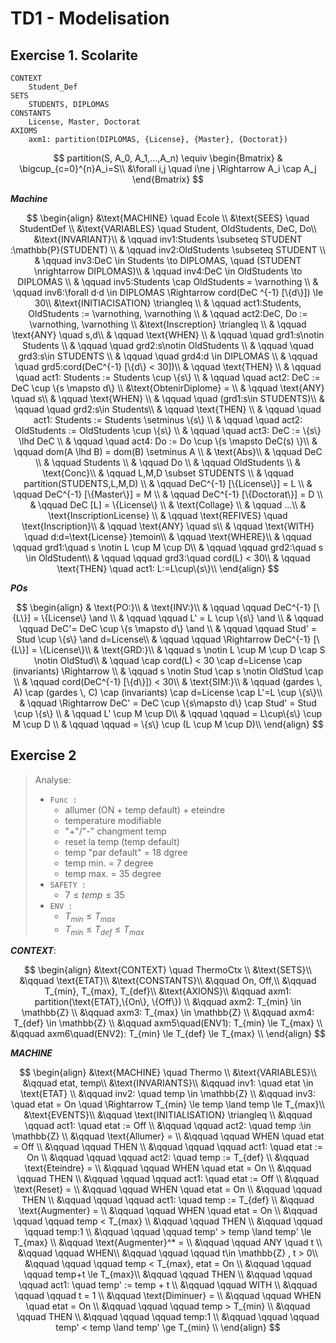 # TD1 - Modelisation

## Exercise 1. Scolarite

```
CONTEXT
	Student_Def
SETS
	STUDENTS, DIPLOMAS
CONSTANTS
	License, Master, Doctorat
AXIOMS
	axm1: partition(DIPLOMAS, {License}, {Master}, {Doctorat})
```

$$
partition(S, A_0, A_1,...,A_n) \equiv 
\begin{Bmatrix}
	& \bigcup_{c=0}^{n}A_i=S\\ 
	&\forall i,j \quad i\ne j \Rightarrow A_i \cap A_j
\end{Bmatrix}
$$



***Machine***


$$
\begin{align}
	&\text{MACHINE} \quad Ecole \\
	&\text{SEES} \quad StudentDef \\
	&\text{VARIABLES} \quad Student, OldStudents, DeC, Do\\
	&\text{INVARIANT}\\
	& \qquad inv1:Students \subseteq STUDENT :\mathbb{P}(STUDENT) \\
	& \qquad inv2:OldStudents \subseteq STUDENT \\
	& \qquad inv3:DeC \in Students \to DIPLOMAS, \quad (STUDENT \nrightarrow DIPLOMAS)\\
	& \qquad inv4:DeC \in OldStudents \to DIPLOMAS \\
	& \qquad inv5:Students \cap OldStudents = \varnothing \\
	& \qquad inv6:\forall d·d \in DIPLOMAS \Rightarrow cord(DeC ^{-1} [\{d\}]) \le 30\\
	&\text{INITIACISATION} \triangleq \\
	& \qquad act1:Students, OldStudents := \varnothing, \varnothing \\
	& \qquad act2:DeC, Do := \varnothing, \varnothing \\
	&\text{Inscreption} \triangleq \\
	& \qquad \text{ANY} \quad s,d\\
	& \qquad \text{WHEN} \\
	& \qquad \quad grd1:s\notin Students \\
	& \qquad \quad grd2:s\notin OldStudents \\
	& \qquad \quad grd3:s\in STUDENTS \\
	&	\qquad \quad grd4:d \in DIPLOMAS \\
	&	\qquad \quad grd5:cord(DeC^{-1} [\{d\} < 30])\\
	& \qquad \text{THEN} \\
	&	\qquad \quad act1: Students := Students \cup \{s\} \\
	&	\qquad \quad act2: DeC := DeC \cup \{s \mapsto d\} \\
	&\text{ObtenirDiplome} = \\
	& \qquad \text{ANY} \quad s\\
	& \qquad \text{WHEN} \\
	&	\qquad \quad (grd1:s\in STUDENTS)\\
	&	\qquad \quad grd2:s\in Students\\
	& \qquad \text{THEN} \\
	&	\qquad \quad act1: Students := Students \setminus \{s\} \\
	&	\qquad \quad act2: OldStudents := OldStudents \cup \{s\} \\
	&	\qquad \quad act3: DeC := \{s\} \lhd DeC \\
	&	\qquad \quad act4: Do := Do \cup \{s \mapsto DeC(s) \}\\
	& \qquad dom(A \lhd B) = dom(B) \setminus A \\
	& \text{Abs}\\
	& \qquad DeC \\
	& \qquad Students \\
	& \qquad Do \\
	& \qquad OldStudents \\
	& \text{Conc}\\
	& \qquad L,M,D \subset STUDENTS \\
	& \qquad  partition(STUDENTS,L,M,D) \\
	& \qquad DeC^{-1} [\{License\}] = L \\
	& \qquad DeC^{-1} [\{Master\}] = M \\
	& \qquad DeC^{-1} [\{Doctorat\}] = D \\
	& \qquad DeC [L] = \{License\} \\
	& \text{Collage} \\
	& \qquad ...\\
	& \text{InscriptionLicense} \\
	& \qquad \text{REFIVES} \quad \text{Inscription}\\
	& \qquad \text{ANY} \quad s\\
	& \qquad \text{WITH} \quad d:d=\text{License} )temoin\\
	& \qquad \text{WHERE}\\
	& \qquad \qquad grd1:\quad s \notin L \cup M \cup D\\
	& \qquad \qquad grd2:\quad s \in OldStudent\\
	& \qquad \qquad grd3:\quad cord(L) < 30\\
	& \qquad \text{THEN} \quad act1: L:=L\cup\{s\}\\
\end{align}
$$



***POs***


$$
\begin{align}
	& \text{PO:}\\
	& \text{INV:}\\
	& \qquad \qquad DeC^{-1} [\{L\}] = \{License\} \and \\
	& \qquad \qquad L' = L \cup \{s\} \and \\
	& \qquad \qquad DeC'= DeC \cup \{s \mapsto d\}  \and \\
	& \qquad \qquad Stud' = Stud \cup \{s\} \and d=License\\
	& \qquad \qquad \Rightarrow DeC^{-1} [\{L\}] = \{License\}\\
	& \text{GRD:}\\
	& \qquad s \notin L \cup M \cup D \cap S \notin OldStud\\
	& \qquad \cap cord(L) < 30 \cap d=License \cap (invariants) \Rightarrow \\
	& \qquad s \notin Stud \cap s \notin OldStud \cap \\
	& \qquad cord(DeC^{-1} [\{d\}]) < 30\\
	& \text{SIM:}\\
	& \qquad (gardes \, A) \cap (gardes \, C) \cap (invariants) \cap d=License \cap L'=L \cup \{s\}\\
	& \qquad \Rightarrow DeC' = DeC \cup \{s\mapsto d\} \cap Stud' = Stud \cup \{s\} \\
	& \qquad L' \cup M \cup D\\
	& \qquad \qquad = L\cup\{s\} \cup M \cup D \\
	& \qquad \qquad = \{s\} \cup (L \cup M \cup D)\\
\end{align}
$$






## Exercise 2

> Analyse:
>
> - `Func :`
>   - allumer (ON + temp default) + eteindre
>   - temperature modifiable
>   - "+"/"-" changment temp
>   - reset la temp (temp default)
>   - temp "par default" = 18 dgree
>   - temp min. = 7 degree
>   - temp max. = 35 degree
> - `SAFETY :`
>   - $7 \le temp \le 35$
> - `ENV :`
>   - $T_{min} \le T_{max}$
>   - $T_{min} \le T_{def} \le T_{max}$

***CONTEXT***:

$$
\begin{align}
	&\text{CONTEXT} \quad ThermoCtx \\
	&\text{SETS}\\
	&\qquad \text{ETAT}\\
	&\text{CONSTANTS}\\
	&\qquad On, Off,\\
	&\qquad T_{min}, T_{max}, T_{def}\\
	&\text{AXIONS}\\
	&\qquad axm1: partition(\text{ETAT},\{On\}, \{Off\}) \\
	&\qquad axm2: T_{min} \in \mathbb{Z} \\
	&\qquad axm3: T_{max} \in \mathbb{Z} \\
	&\qquad axm4: T_{def} \in \mathbb{Z} \\
	&\qquad axm5\quad(ENV1): T_{min} \le T_{max} \\
	&\qquad axm6\quad(ENV2): T_{min} \le T_{def} \le T_{max} \\
\end{align}
$$

***MACHINE***


$$
\begin{align}
	&\text{MACHINE} \quad Thermo \\
	&\text{VARIABLES}\\
	&\qquad etat, temp\\
	&\text{INVARIANTS}\\
	&\qquad inv1: \quad etat \in \text{ETAT} \\
	&\qquad inv2: \quad temp \in \mathbb{Z} \\
	&\qquad inv3: \quad etat = On \quad \Rightarrow T_{min} \le temp \land temp \le T_{max}\\
	&\text{EVENTS}\\
	&\qquad \text{INITIALISATION} \triangleq \\
	&\qquad \qquad act1: \quad etat := Off \\
	&\qquad \qquad act2: \quad temp :\in \mathbb{Z} \\
	&\qquad \text{Allumer} = \\
	&\qquad \qquad WHEN \quad etat = Off \\
	&\qquad \qquad THEN \\
	&\qquad \qquad \qquad act1: \quad etat := On \\
	&\qquad \qquad \qquad act2: \quad temp := T_{def} \\
	&\qquad \text{Eteindre} = \\
	&\qquad \qquad WHEN \quad etat = On \\
	&\qquad \qquad THEN \\
	&\qquad \qquad \qquad act1: \quad etat := Off \\
	&\qquad \text{Reset} = \\
	&\qquad \qquad WHEN \quad etat = On \\
	&\qquad \qquad THEN \\
	&\qquad \qquad \qquad act1: \quad temp := T_{def} \\
	&\qquad \text{Augmenter} = \\
	&\qquad \qquad WHEN \quad etat = On \\
	&\qquad \qquad \qquad temp < T_{max} \\
	&\qquad \qquad THEN \\
	&\qquad \qquad \qquad temp:1 \\
	&\qquad \qquad \qquad temp' > temp \land temp' \le T_{max} \\
	&\qquad \text{Augmenter}^* = \\
	&\qquad \qquad ANY \quad t \\
	&\qquad \qquad WHEN\\
	&\qquad \qquad \qquad t\in \mathbb{Z} , t > 0\\
	&\qquad \qquad \qquad temp < T_{max}, etat = On \\
	&\qquad \qquad \qquad temp+t \le T_{max}\\
	&\qquad \qquad THEN \\
	&\qquad \qquad \qquad act1: \quad temp' := temp + t \\
	&\qquad \qquad WITH \\
	&\qquad \qquad \qquad t = 1 \\
	&\qquad \text{Diminuer} = \\
	&\qquad \qquad WHEN \quad etat = On \\
	&\qquad \qquad \qquad temp > T_{min} \\
	&\qquad \qquad THEN \\
	&\qquad \qquad \qquad temp:1 \\
	&\qquad \qquad \qquad temp' < temp \land temp' \ge T_{min} \\
\end{align}
$$

